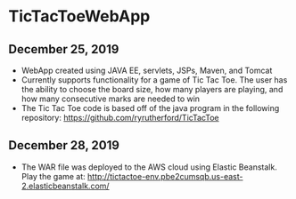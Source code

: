 # TicTacToeWebApp
## December 25, 2019
- WebApp created using JAVA EE, servlets, JSPs, Maven, and Tomcat 
- Currently supports functionality for a game of Tic Tac Toe. The user has the ability to choose the board size, how many players are playing, and how many consecutive marks are needed to win
- The Tic Tac Toe code is based off of the java program in the following repository: https://github.com/ryrutherford/TicTacToe
## December 28, 2019
- The WAR file was deployed to the AWS cloud using Elastic Beanstalk. Play the game at: http://tictactoe-env.pbe2cumsqb.us-east-2.elasticbeanstalk.com/

